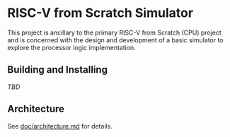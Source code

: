 # RISC-V from Scratch Simulator

This project is ancillary to the primary RISC-V from Scratch (CPU) project and is concerned with the design and
development of a basic simulator to explore the processor logic implementation.

## Building and Installing

*TBD*

## Architecture

See [doc/architecture.md](doc/architecture.md) for details.
